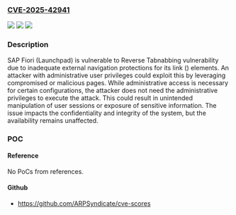 ### [CVE-2025-42941](https://cve.mitre.org/cgi-bin/cvename.cgi?name=CVE-2025-42941)
![](https://img.shields.io/static/v1?label=Product&message=SAP%20Fiori%20(Launchpad)&color=blue)
![](https://img.shields.io/static/v1?label=Version&message=SAP_UI%20754%20&color=brightgreen)
![](https://img.shields.io/static/v1?label=Vulnerability&message=CWE-1022%3A%20Use%20of%20Web%20Link%20to%20Untrusted%20Target%20with%20window.opener%20Access&color=brightgreen)

### Description

SAP Fiori (Launchpad) is vulnerable to Reverse Tabnabbing vulnerability due to inadequate external navigation protections for its link (<a>) elements. An attacker with administrative user privileges could exploit this by leveraging compromised or malicious pages. While administrative access is necessary for certain configurations, the attacker does not need the administrative privileges to execute the attack. This could result in unintended manipulation of user sessions or exposure of sensitive information. The issue impacts the confidentiality and integrity of the system, but the availability remains unaffected.

### POC

#### Reference
No PoCs from references.

#### Github
- https://github.com/ARPSyndicate/cve-scores

